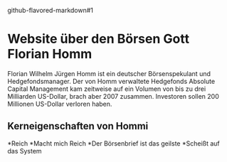 github-flavored-markdown#1 
# Website über den Börsen Gott Florian Homm

Florian Wilhelm Jürgen Homm ist ein deutscher Börsenspekulant und Hedgefondsmanager. Der von Homm verwaltete Hedgefonds Absolute Capital Management kam zeitweise auf ein Volumen von bis zu drei Milliarden US-Dollar, brach aber 2007 zusammen. Investoren sollen 200 Millionen US-Dollar verloren haben.

## Kerneigenschaften von Hommi
*Reich
*Macht mich Reich
*Der Börsenbrief ist das geilste
*Scheißt auf das System